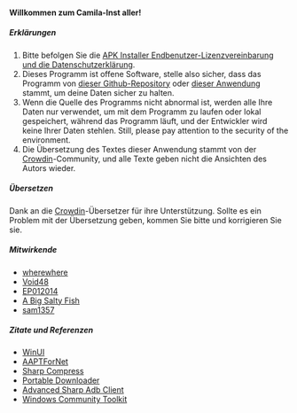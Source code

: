#### Willkommen zum Camila-Inst aller!

##### Erklärungen
1. Bitte befolgen Sie die [APK Installer Endbenutzer-Lizenzvereinbarung und die Datenschutzerklärung](https://github.com/Paving-Base/APK-Installer/blob/main/Privacy.md).
2. Dieses Programm ist offene Software, stelle also sicher, dass das Programm von [dieser Github-Repository](https://github.com/Paving-Base/APK-Installer) oder [dieser Anwendung](https://apps.microsoft.com/store/detail/9P2JFQ43FPPG) stammt, um deine Daten sicher zu halten.
3. Wenn die Quelle des Programms nicht abnormal ist, werden alle Ihre Daten nur verwendet, um mit dem Programm zu laufen oder lokal gespeichert, während das Programm läuft, und der Entwickler wird keine Ihrer Daten stehlen. Still, please pay attention to the security of the environment.
4. Die Übersetzung des Textes dieser Anwendung stammt von der [Crowdin](https://crowdin.com/project/APKInstaller "Crowdin")-Community, und alle Texte geben nicht die Ansichten des Autors wieder.

##### Übersetzen
Dank an die [Crowdin](https://crowdin.com/project/APKInstaller "Crowdin")-Übersetzer für ihre Unterstützung. Sollte es ein Problem mit der Übersetzung geben, kommen Sie bitte und korrigieren Sie sie.

##### Mitwirkende
- [wherewhere](https://github.com/wherewhere)
- [Void48](https://github.com/Void48)
- [EP012014](https://github.com/EP012014)
- [A Big Salty Fish](https://github.com/bigsaltyfishes)
- [sam1357](https://github.com/sam1357)

##### Zitate und Referenzen
- [WinUI](https://github.com/microsoft/microsoft-ui-xaml "WinUI")
- [AAPTForNet](https://github.com/canheo136/QuickLook.Plugin.ApkViewer "AAPTForNet")
- [Sharp Compress](https://github.com/adamhathcock/sharpcompress "Sharp Compress")
- [Portable Downloader](https://github.com/madnik7/PortableDownloader "Portable Downloader")
- [Advanced Sharp Adb Client](https://github.com/yungd1plomat/AdvancedSharpAdbClient "Advanced Sharp Adb Client")
- [Windows Community Toolkit](https://github.com/CommunityToolkit/WindowsCommunityToolkit "Windows Community Toolkit")